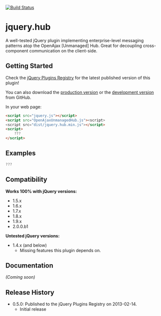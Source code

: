 [![Build Status](https://travis-ci.org/JamesMGreene/jquery.hub.png)](https://travis-ci.org/JamesMGreene/jquery.hub)

# jquery.hub

A well-tested jQuery plugin implementing enterprise-level messaging patterns atop the OpenAjax [Unmanaged] Hub.
Great for decoupling cross-component communication on the client-side.

## Getting Started
Check the [jQuery Plugins Registry](http://plugins.jquery.com/hub/) for the latest published version of this plugin!

You can also download the [production version][min] or the [development version][max] from GitHub.

[min]: https://raw.github.com/JamesMGreene/jquery.hub/master/dist/jquery.hub.min.js
[max]: https://raw.github.com/JamesMGreene/jquery.hub/master/dist/jquery.hub.js

In your web page:

```html
<script src="jquery.js"></script>
<script src="OpenAjaxUnmanagedHub.js"><script>
<script src="dist/jquery.hub.min.js"></script>
<script>
    ???
</script>
```

## Examples
```js
???
```


## Compatibility
**Works 100% with jQuery versions:**  
 - 1.5.x
 - 1.6.x
 - 1.7.x
 - 1.8.x
 - 1.9.x
 - 2.0.0.b1

**Untested jQuery versions:**  
 - 1.4.x (and below)
     - Missing features this plugin depends on.

## Documentation
_(Coming soon)_

## Release History
 - 0.5.0: Published to the jQuery Plugins Registry on 2013-02-14.
     - Initial release
